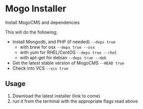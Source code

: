 # Mogo Installer

Install MogoCMS and dependencies

This will do the following;

- Install Mongodb, and PHP (if needed) `--deps true`
  - with brew for osx `--deps true --osx`
  - with yum for RHEL/CentOS `--deps true --rhel`
  - with apt-get for debian `--deps true --deb`
- Get the latest stable version of MogoCMS `--HEAD true`
- Check into VCS `--vcs true`

## Usage

1. Download the latest installer (link to come)
2. run it from the terminal with the appropriate flags read above
